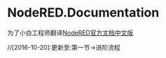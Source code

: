 # NodeRED.Documentation

为了小白工程师翻译[NodeRED官方文档中文版](https://github.com/bluefalconjun/NodeRED.Documentation/blob/master/documentation.overview.md)


 //[2016-10-20]:更新至:第一节->进阶流程
